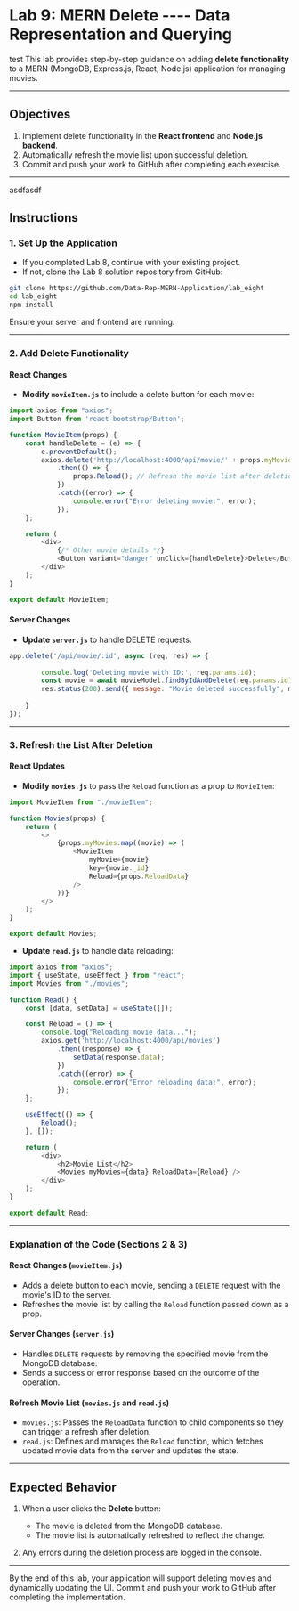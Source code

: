 # Lab 9: MERN Delete ----  Data Representation and Querying
test
This lab provides step-by-step guidance on adding **delete functionality** to a MERN (MongoDB, Express.js, React, Node.js) application for managing movies.

---

## Objectives

1. Implement delete functionality in the **React frontend** and **Node.js backend**.
2. Automatically refresh the movie list upon successful deletion.
3. Commit and push your work to GitHub after completing each exercise.

---
asdfasdf
## Instructions

### 1. Set Up the Application

- If you completed Lab 8, continue with your existing project.
- If not, clone the Lab 8 solution repository from GitHub:

```bash
git clone https://github.com/Data-Rep-MERN-Application/lab_eight
cd lab_eight
npm install
```

Ensure your server and frontend are running.

---

### 2. Add Delete Functionality

#### React Changes

- **Modify `movieItem.js`** to include a delete button for each movie:

```javascript
import axios from "axios";
import Button from 'react-bootstrap/Button';

function MovieItem(props) {
    const handleDelete = (e) => {
        e.preventDefault();
        axios.delete('http://localhost:4000/api/movie/' + props.myMovie._id)
            .then(() => {
                props.Reload(); // Refresh the movie list after deletion
            })
            .catch((error) => {
                console.error("Error deleting movie:", error);
            });
    };

    return (
        <div>
            {/* Other movie details */}
            <Button variant="danger" onClick={handleDelete}>Delete</Button>
        </div>
    );
}

export default MovieItem;
```

#### Server Changes

- **Update `server.js`** to handle DELETE requests:

```javascript
app.delete('/api/movie/:id', async (req, res) => {
  
        console.log('Deleting movie with ID:', req.params.id);
        const movie = await movieModel.findByIdAndDelete(req.params.id);
        res.status(200).send({ message: "Movie deleted successfully", movie });
        
    }
});
```

---

### 3. Refresh the List After Deletion

#### React Updates

- **Modify `movies.js`** to pass the `Reload` function as a prop to `MovieItem`:

```javascript
import MovieItem from "./movieItem";

function Movies(props) {
    return (
        <>
            {props.myMovies.map((movie) => (
                <MovieItem
                    myMovie={movie}
                    key={movie._id}
                    Reload={props.ReloadData}
                />
            ))}
        </>
    );
}

export default Movies;
```

- **Update `read.js`** to handle data reloading:

```javascript
import axios from "axios";
import { useState, useEffect } from "react";
import Movies from "./movies";

function Read() {
    const [data, setData] = useState([]);

    const Reload = () => {
        console.log("Reloading movie data...");
        axios.get('http://localhost:4000/api/movies')
            .then((response) => {
                setData(response.data);
            })
            .catch((error) => {
                console.error("Error reloading data:", error);
            });
    };

    useEffect(() => {
        Reload();
    }, []);

    return (
        <div>
            <h2>Movie List</h2>
            <Movies myMovies={data} ReloadData={Reload} />
        </div>
    );
}

export default Read;
```

---

### Explanation of the Code (Sections 2 & 3)

#### **React Changes (`movieItem.js`)**
- Adds a delete button to each movie, sending a `DELETE` request with the movie's ID to the server.
- Refreshes the movie list by calling the `Reload` function passed down as a prop.

#### **Server Changes (`server.js`)**
- Handles `DELETE` requests by removing the specified movie from the MongoDB database.
- Sends a success or error response based on the outcome of the operation.

#### **Refresh Movie List (`movies.js` and `read.js`)**
- `movies.js`: Passes the `ReloadData` function to child components so they can trigger a refresh after deletion.
- `read.js`: Defines and manages the `Reload` function, which fetches updated movie data from the server and updates the state.

---

## Expected Behavior

1. When a user clicks the **Delete** button:
   - The movie is deleted from the MongoDB database.
   - The movie list is automatically refreshed to reflect the change.

2. Any errors during the deletion process are logged in the console.

---

By the end of this lab, your application will support deleting movies and dynamically updating the UI. Commit and push your work to GitHub after completing the implementation.